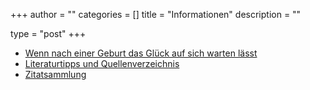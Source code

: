 +++
author = ""
categories = []
title = "Informationen"
description = ""
 
type = "post"
+++


* [Wenn nach einer Geburt das Glück auf sich warten lässt](/infoppd)
* [Literaturtipps und Quellenverzeichnis](/literatur)
* [Zitatsammlung](/zitate)
